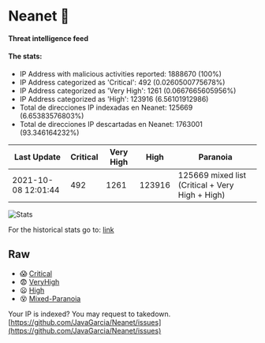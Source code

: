 # Neanet :hocho:
#### Threat intelligence feed
#### The stats:

- IP Address with malicious activities reported: 1888670 (100%)
- IP Address categorized as 'Critical':  492 (0.0260500775678%)
- IP Address categorized as 'Very High':  1261 (0.0667665605956%)
- IP Address categorized as 'High':  123916 (6.56101912986)
- Total de direcciones IP indexadas en Neanet:  125669 (6.65383576803%)
- Total de direcciones IP descartadas en Neanet:  1763001 (93.346164232%)

| Last Update | Critical | Very High | High | Paranoia |
| --- | --- | --- | --- | --- |
| 2021-10-08 12:01:44 | 492 | 1261 | 123916 | 125669 mixed list (Critical + Very High + High)|

![Stats](https://docs.google.com/spreadsheets/d/e/2PACX-1vSnaNMIXVabIpDJjufMlzH7poXnshF3mgd8Is1g9ytUEzVsP5my4Trn8f-xkoLLQ38xpL3HtmUexLo6/pubchart?oid=501124687&format=image)

For the historical stats go to: [link](/stats.csv)
## Raw
- :scream: [Critical](https://raw.githubusercontent.com/JavaGarcia/Neanet/master/blacklists/neanet_critical.txt)
- :fearful: [VeryHigh](https://raw.githubusercontent.com/JavaGarcia/Neanet/master/blacklists/neanet_veryHigh.txtt)
- :frowning: [High](https://raw.githubusercontent.com/JavaGarcia/Neanet/master/blacklists/neanet_high.txt)
- :dizzy_face: [Mixed-Paranoia](https://raw.githubusercontent.com/JavaGarcia/Neanet/master/blacklists/neanet_all.txt)


Your IP is indexed? You may request to takedown. [https://github.com/JavaGarcia/Neanet/issues](https://github.com/JavaGarcia/Neanet/issues)

































































































































































































































































































































































































































































































































































































































































































































































































































































































































































































































































































































































































































































































































































































































































































































































































































































































































































































































































































































































































































































































































































































































































































































































































































































































































































































































































































































































































































































































































































































































































































































































































































































































































































































































































































































































































































































































































































































































































































































































































































































































































































































































































































































































































































































































































































































































































































































































































































































































































































































































































































































































































































































































































































































































































































































































































































































































































































































































































































































































































































































































































































































































































































































































































































































































































































































































































































































































































































































































































































































































































































































































































































































































































































































































































































































































































































































































































































































































































































































































































































































































































































































































































































































































































































































































































































































































































































































































































































































































































































































































































































































































































































































































































































































































































































































